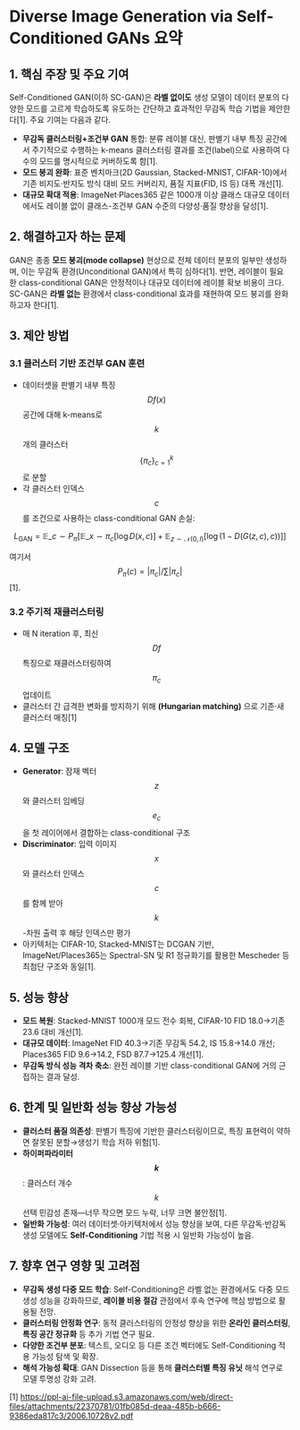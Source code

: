# Diverse Image Generation via Self-Conditioned GANs 요약

## 1. 핵심 주장 및 주요 기여  
Self-Conditioned GAN(이하 SC-GAN)은 **라벨 없이도** 생성 모델이 데이터 분포의 다양한 모드를 고르게 학습하도록 유도하는 간단하고 효과적인 무감독 학습 기법을 제안한다[1]. 주요 기여는 다음과 같다.  
- **무감독 클러스터링+조건부 GAN** 통합: 분류 레이블 대신, 판별기 내부 특징 공간에서 주기적으로 수행하는 k-means 클러스터링 결과를 조건(label)으로 사용하여 다수의 모드를 명시적으로 커버하도록 함[1].  
- **모드 붕괴 완화**: 표준 벤치마크(2D Gaussian, Stacked-MNIST, CIFAR-10)에서 기존 비지도·반지도 방식 대비 모드 커버리지, 품질 지표(FID, IS 등) 대폭 개선[1].  
- **대규모 확대 적용**: ImageNet·Places365 같은 1000개 이상 클래스 대규모 데이터에서도 레이블 없이 클래스-조건부 GAN 수준의 다양성·품질 향상을 달성[1].

## 2. 해결하고자 하는 문제  
GAN은 종종 **모드 붕괴(mode collapse)** 현상으로 전체 데이터 분포의 일부만 생성하며, 이는 무감독 환경(Unconditional GAN)에서 특히 심하다[1]. 반면, 레이블이 필요한 class-conditional GAN은 안정적이나 대규모 데이터에 레이블 확보 비용이 크다. SC-GAN은 **라벨 없는** 환경에서 class-conditional 효과를 재현하여 모드 붕괴를 완화하고자 한다[1].

## 3. 제안 방법  
### 3.1 클러스터 기반 조건부 GAN 훈련  
- 데이터셋을 판별기 내부 특징 $$Df(x)$$ 공간에 대해 k-means로 $$k$$개의 클러스터 $$\{\pi_c\}_{c=1}^k$$로 분할  
- 각 클러스터 인덱스 $$c$$를 조건으로 사용하는 class-conditional GAN 손실:

$$
L_{\text{GAN}} = \mathbb{E}\_{c\sim P_\pi}\bigl[\mathbb{E}\_{x\sim \pi_c}[\log D(x,c)] + \mathbb{E}_{z\sim \mathcal{N}(0,I)}[\log(1 - D(G(z,c), c))]\bigr]
$$

여기서 $$P_\pi(c)=|\pi_c|/\sum|\pi_c|$$[1].  

### 3.2 주기적 재클러스터링  
- 매 N iteration 후, 최신 $$Df$$ 특징으로 재클러스터링하여 $$\pi_c$$ 업데이트  
- 클러스터 간 급격한 변화를 방지하기 위해 **(Hungarian matching)** 으로 기존·새 클러스터 매칭[1]  

## 4. 모델 구조  
- **Generator**: 잠재 벡터 $$z$$와 클러스터 임베딩 $$e_c$$을 첫 레이어에서 결합하는 class-conditional 구조  
- **Discriminator**: 입력 이미지 $$x$$와 클러스터 인덱스 $$c$$를 함께 받아 $$k$$-차원 출력 후 해당 인덱스만 평가  
- 아키텍처는 CIFAR-10, Stacked-MNIST는 DCGAN 기반, ImageNet/Places365는 Spectral-SN 및 R1 정규화기를 활용한 Mescheder 등 최첨단 구조와 동일[1].

## 5. 성능 향상  
- **모드 복원**: Stacked-MNIST 1000개 모드 전수 회복, CIFAR-10 FID 18.0→기존 23.6 대비 개선[1].  
- **대규모 데이터**: ImageNet FID 40.3→기존 무감독 54.2, IS 15.8→14.0 개선; Places365 FID 9.6→14.2, FSD 87.7→125.4 개선[1].  
- **무감독 방식 성능 격차 축소**: 완전 레이블 기반 class-conditional GAN에 거의 근접하는 결과 달성.

## 6. 한계 및 일반화 성능 향상 가능성  
- **클러스터 품질 의존성**: 판별기 특징에 기반한 클러스터링이므로, 특징 표현력이 약하면 잘못된 분할→생성기 학습 저하 위험[1].  
- **하이퍼파라미터 $$k$$**: 클러스터 개수 $$k$$ 선택 민감성 존재—너무 작으면 모드 누락, 너무 크면 불안정[1].  
- **일반화 가능성**: 여러 데이터셋·아키텍처에서 성능 향상을 보여, 다른 무감독·반감독 생성 모델에도 **Self-Conditioning** 기법 적용 시 일반화 가능성이 높음.

## 7. 향후 연구 영향 및 고려점  
- **무감독 생성 다중 모드 학습**: Self-Conditioning은 라벨 없는 환경에서도 다중 모드 생성 성능을 강화하므로, **레이블 비용 절감** 관점에서 후속 연구에 핵심 방법으로 활용될 전망.  
- **클러스터링 안정화 연구**: 동적 클러스터링의 안정성 향상을 위한 **온라인 클러스터링**, **특징 공간 정규화** 등 추가 기법 연구 필요.  
- **다양한 조건부 분포**: 텍스트, 오디오 등 다른 조건 벡터에도 Self-Conditioning 적용 가능성 탐색 및 확장.  
- **해석 가능성 확대**: GAN Dissection 등을 통해 **클러스터별 특징 유닛** 해석 연구로 모델 투명성 강화 고려.

[1] https://ppl-ai-file-upload.s3.amazonaws.com/web/direct-files/attachments/22370781/01fb085d-deaa-485b-b666-9386eda817c3/2006.10728v2.pdf
